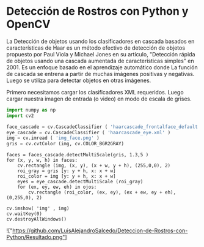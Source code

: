 # Detección de Rostros con Python y OpenCV

La Detección de objetos usando los clasificadores en cascada basados en características de Haar es un método efectivo de detección de objetos propuesto por Paul Viola y Michael Jones en su artículo, "Detección rápida de objetos usando una cascada aumentada de características simples" en 2001. Es un enfoque basado en el aprendizaje automático donde La función de cascada se entrena a partir de muchas imágenes positivas y negativas. Luego se utiliza para detectar objetos en otras imágenes.

Primero necesitamos cargar los clasificadores XML requeridos. Luego cargar nuestra imagen de entrada (o video) en modo de escala de grises.

```python
import numpy as np
import cv2

face_cascade = cv.CascadeClassifier ( 'haarcascade_frontalface_default.xml' )
eye_cascade = cv.CascadeClassifier ( 'haarcascade_eye.xml' )
img = cv.imread ( 'img_face.png' )
gris = cv.cvtColor (img, cv.COLOR_BGR2GRAY)

```

```
faces = faces_cascade.detectMultiScale(gris, 1.3,5 )
for (x, y, w, h) in faces:
    cv.rectangle (img, (x, y), (x + w, y + h), (255,0,0), 2)
    roi_gray = gris [y: y + h, x: x + w]
    roi_color = img [y: y + h, x: x + w]
    eyes = eye_cascade.detectMultiScale (roi_gray)
    for (ex, ey, ew, eh) in ojos:
        cv.rectangle (roi_color, (ex, ey), (ex + ew, ey + eh), (0,255,0), 2)
        
cv.imshow( 'img' , img)
cv.waitKey(0)
cv.destroyAllWindows()
```



!["https://github.com/LuisAlejandroSalcedo/Deteccion-de-Rostros-con-Python/Resultado.png"]


